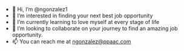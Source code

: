 - 👋 Hi, I’m @ngonzalez1
- 👀 I’m interested in finding your next best job opportunity
- 🌱 I’m currently learning to love myself at every stage of life
- 💞️ I’m looking to collaborate on your journey to find an amazing job opportunity.
- 📫 You can reach me at ngonzalez@ppaac.com

<!---
ngonzalez1/ngonzalez1 is a ✨ special ✨ repository because its `README.md` (this file) appears on your GitHub profile.
You can click the Preview link to take a look at your changes.
--->
